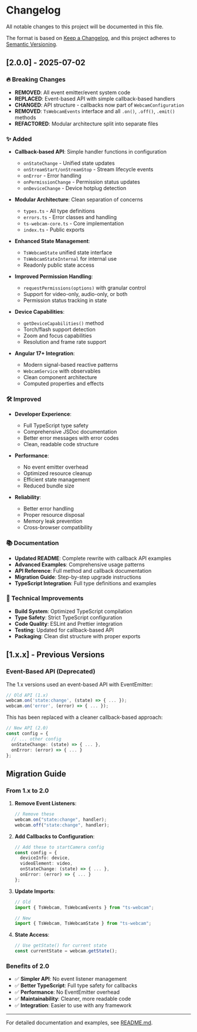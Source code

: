 # Changelog

All notable changes to this project will be documented in this file.

The format is based on [Keep a Changelog](https://keepachangelog.com/en/1.0.0/),
and this project adheres to [Semantic Versioning](https://semver.org/spec/v2.0.0.html).

## [2.0.0] - 2025-07-02

### 🔥 Breaking Changes

- **REMOVED**: All event emitter/event system code
- **REPLACED**: Event-based API with simple callback-based handlers
- **CHANGED**: API structure - callbacks now part of `WebcamConfiguration`
- **REMOVED**: `TsWebcamEvents` interface and all `.on()`, `.off()`, `.emit()` methods
- **REFACTORED**: Modular architecture split into separate files

### ✨ Added

- **Callback-based API**: Simple handler functions in configuration

  - `onStateChange` - Unified state updates
  - `onStreamStart/onStreamStop` - Stream lifecycle events
  - `onError` - Error handling
  - `onPermissionChange` - Permission status updates
  - `onDeviceChange` - Device hotplug detection

- **Modular Architecture**: Clean separation of concerns

  - `types.ts` - All type definitions
  - `errors.ts` - Error classes and handling
  - `ts-webcam-core.ts` - Core implementation
  - `index.ts` - Public exports

- **Enhanced State Management**:

  - `TsWebcamState` unified state interface
  - `TsWebcamStateInternal` for internal use
  - Readonly public state access

- **Improved Permission Handling**:

  - `requestPermissions(options)` with granular control
  - Support for video-only, audio-only, or both
  - Permission status tracking in state

- **Device Capabilities**:

  - `getDeviceCapabilities()` method
  - Torch/flash support detection
  - Zoom and focus capabilities
  - Resolution and frame rate support

- **Angular 17+ Integration**:
  - Modern signal-based reactive patterns
  - `WebcamService` with observables
  - Clean component architecture
  - Computed properties and effects

### 🛠️ Improved

- **Developer Experience**:

  - Full TypeScript type safety
  - Comprehensive JSDoc documentation
  - Better error messages with error codes
  - Clean, readable code structure

- **Performance**:

  - No event emitter overhead
  - Optimized resource cleanup
  - Efficient state management
  - Reduced bundle size

- **Reliability**:
  - Better error handling
  - Proper resource disposal
  - Memory leak prevention
  - Cross-browser compatibility

### 📚 Documentation

- **Updated README**: Complete rewrite with callback API examples
- **Advanced Examples**: Comprehensive usage patterns
- **API Reference**: Full method and callback documentation
- **Migration Guide**: Step-by-step upgrade instructions
- **TypeScript Integration**: Full type definitions and examples

### 🔧 Technical Improvements

- **Build System**: Optimized TypeScript compilation
- **Type Safety**: Strict TypeScript configuration
- **Code Quality**: ESLint and Prettier integration
- **Testing**: Updated for callback-based API
- **Packaging**: Clean dist structure with proper exports

## [1.x.x] - Previous Versions

### Event-Based API (Deprecated)

The 1.x versions used an event-based API with EventEmitter:

```typescript
// Old API (1.x)
webcam.on('state:change', (state) => { ... });
webcam.on('error', (error) => { ... });
```

This has been replaced with a cleaner callback-based approach:

```typescript
// New API (2.0)
const config = {
  // ... other config
  onStateChange: (state) => { ... },
  onError: (error) => { ... }
};
```

## Migration Guide

### From 1.x to 2.0

1. **Remove Event Listeners**:

   ```typescript
   // Remove these
   webcam.on("state:change", handler);
   webcam.off("state:change", handler);
   ```

2. **Add Callbacks to Configuration**:

   ```typescript
   // Add these to startCamera config
   const config = {
     deviceInfo: device,
     videoElement: video,
     onStateChange: (state) => { ... },
     onError: (error) => { ... }
   };
   ```

3. **Update Imports**:

   ```typescript
   // Old
   import { TsWebcam, TsWebcamEvents } from "ts-webcam";

   // New
   import { TsWebcam, TsWebcamState } from "ts-webcam";
   ```

4. **State Access**:
   ```typescript
   // Use getState() for current state
   const currentState = webcam.getState();
   ```

### Benefits of 2.0

- ✅ **Simpler API**: No event listener management
- ✅ **Better TypeScript**: Full type safety for callbacks
- ✅ **Performance**: No EventEmitter overhead
- ✅ **Maintainability**: Cleaner, more readable code
- ✅ **Integration**: Easier to use with any framework

---

For detailed documentation and examples, see [README.md](./README.md).
